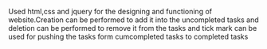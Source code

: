 Used html,css and jquery for the designing and functioning of website.Creation can be performed to add it into the uncompleted tasks and deletion can be performed to remove it from the tasks and tick mark can be used for pushing the tasks form cumcompleted tasks to completed tasks
